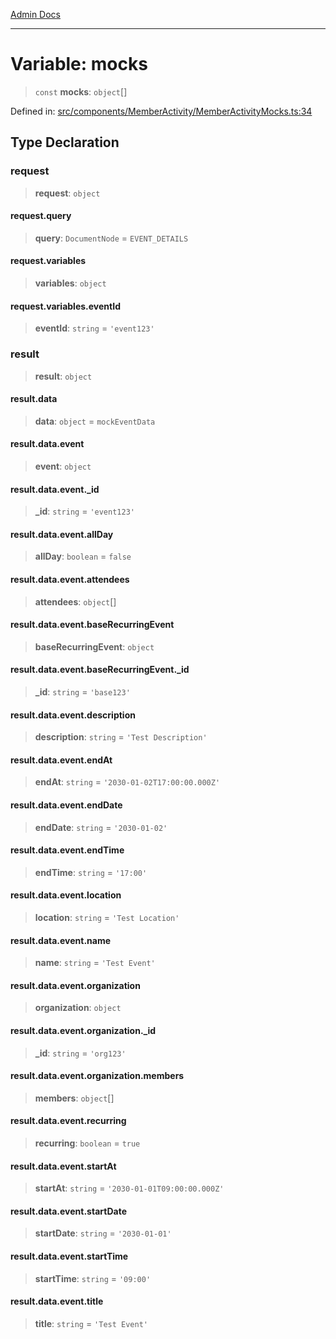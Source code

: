 [Admin Docs](/)

***

# Variable: mocks

> `const` **mocks**: `object`[]

Defined in: [src/components/MemberActivity/MemberActivityMocks.ts:34](https://github.com/PalisadoesFoundation/talawa-admin/blob/main/src/components/MemberActivity/MemberActivityMocks.ts#L34)

## Type Declaration

### request

> **request**: `object`

#### request.query

> **query**: `DocumentNode` = `EVENT_DETAILS`

#### request.variables

> **variables**: `object`

#### request.variables.eventId

> **eventId**: `string` = `'event123'`

### result

> **result**: `object`

#### result.data

> **data**: `object` = `mockEventData`

#### result.data.event

> **event**: `object`

#### result.data.event.\_id

> **\_id**: `string` = `'event123'`

#### result.data.event.allDay

> **allDay**: `boolean` = `false`

#### result.data.event.attendees

> **attendees**: `object`[]

#### result.data.event.baseRecurringEvent

> **baseRecurringEvent**: `object`

#### result.data.event.baseRecurringEvent.\_id

> **\_id**: `string` = `'base123'`

#### result.data.event.description

> **description**: `string` = `'Test Description'`

#### result.data.event.endAt

> **endAt**: `string` = `'2030-01-02T17:00:00.000Z'`

#### result.data.event.endDate

> **endDate**: `string` = `'2030-01-02'`

#### result.data.event.endTime

> **endTime**: `string` = `'17:00'`

#### result.data.event.location

> **location**: `string` = `'Test Location'`

#### result.data.event.name

> **name**: `string` = `'Test Event'`

#### result.data.event.organization

> **organization**: `object`

#### result.data.event.organization.\_id

> **\_id**: `string` = `'org123'`

#### result.data.event.organization.members

> **members**: `object`[]

#### result.data.event.recurring

> **recurring**: `boolean` = `true`

#### result.data.event.startAt

> **startAt**: `string` = `'2030-01-01T09:00:00.000Z'`

#### result.data.event.startDate

> **startDate**: `string` = `'2030-01-01'`

#### result.data.event.startTime

> **startTime**: `string` = `'09:00'`

#### result.data.event.title

> **title**: `string` = `'Test Event'`
